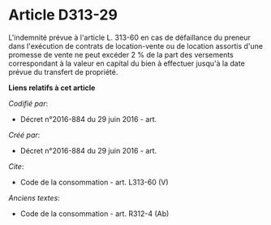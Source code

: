 # Article D313-29

L'indemnité prévue à l'article L. 313-60 en cas de défaillance du preneur dans l'exécution de contrats de location-vente ou
de location assortis d'une promesse de vente ne peut excéder 2 % de la part des versements correspondant à la valeur en
capital du bien à effectuer jusqu'à la date prévue du transfert de propriété.

**Liens relatifs à cet article**

_Codifié par_:

  - Décret n°2016-884 du 29 juin 2016 - art.

_Créé par_:

  - Décret n°2016-884 du 29 juin 2016 - art.

_Cite_:

  - Code de la consommation - art. L313-60 (V)

_Anciens textes_:

  - Code de la consommation - art. R312-4 (Ab)
